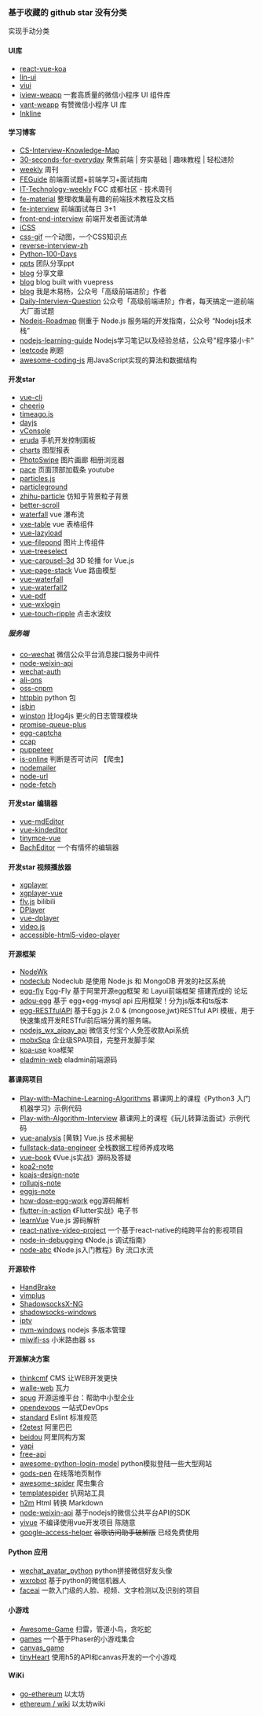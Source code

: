 ### 基于收藏的 github star 没有分类

实现手动分类

#### UI库
- [react-vue-koa]()
- [lin-ui]()
- [viui]()
- [iview-weapp]() 一套高质量的微信小程序 UI 组件库
- [vant-weapp](https://github.com/youzan/vant-weapp) 有赞微信小程序 UI 库
- [Inkline](https://github.com/inkline/inkline) 

#### 学习博客
- [CS-Interview-Knowledge-Map]()
- [30-seconds-for-everyday]() 聚焦前端 | 夯实基础 | 趣味教程 | 轻松进阶
- [weekly](https://github.com/dt-fe/weekly) 周刊
- [FEGuide]() 前端面试题+前端学习+面试指南
- [IT-Technology-weekly](https://github.com/FreeCodeCamp-Chengdu/IT-Technology-weekly) FCC 成都社区 - 技术周刊
- [fe-material](https://github.com/cucygh/fe-material) 整理收集最有趣的前端技术教程及文档
- [fe-interview](https://github.com/haizlin/fe-interview) 前端面试每日 3+1
- [front-end-interview](https://github.com/Advanced-Interview-Question/front-end-interview) 前端开发者面试清单
- [iCSS]()
- [css-gif](https://github.com/qdlaoyao/css-gif) 一个动图，一个CSS知识点
- [reverse-interview-zh]()
- [Python-100-Days]()
- [ppts](https://github.com/iv-web/ppts) 团队分享ppt
- [blog](https://github.com/hoc2019/blog) 分享文章
- [blog](https://github.com/xiaotianxia/blog) blog built with vuepress
- [blog](https://github.com/yygmind/blog) 我是木易杨，公众号「高级前端进阶」作者
- [Daily-Interview-Question](https://github.com/Advanced-Frontend/Daily-Interview-Question) 公众号「高级前端进阶」作者，每天搞定一道前端大厂面试题
- [Nodejs-Roadmap](https://github.com/Q-Angelo/Nodejs-Roadmap) 侧重于 Node.js 服务端的开发指南，公众号 “Nodejs技术栈”
- [nodejs-learning-guide]() Nodejs学习笔记以及经验总结，公众号"程序猿小卡"
- [leetcode](https://github.com/azl397985856/leetcode) 刷题
- [awesome-coding-js](https://github.com/ConardLi/awesome-coding-js) 用JavaScript实现的算法和数据结构

#### 开发star
- [vue-cli]()
- [cheerio]()
- [timeago.js]()
- [dayjs]()
- [vConsole]()
- [eruda]() 手机开发控制面板
- [charts]() 图型报表
- [PhotoSwipe](https://github.com/dimsemenov/PhotoSwipe) 图片画廊 相册浏览器
- [pace](https://github.com/HubSpot/pace) 页面顶部加载条 youtube 
- [particles.js]()
- [particleground]()
- [zhihu-particle]() 仿知乎背景粒子背景
- [better-scroll]() 
- [waterfall]() vue 瀑布流
- [vxe-table](https://github.com/xuliangzhan/vxe-table) vue 表格组件
- [vue-lazyload]()
- [vue-filepond](https://github.com/pqina/vue-filepond) 图片上传组件
- [vue-treeselect](https://github.com/riophae/vue-treeselect)
- [vue-carousel-3d](https://github.com/Wlada/vue-carousel-3d) 3D 轮播 for Vue.js
- [vue-page-stack](https://github.com/hezhongfeng/vue-page-stack) Vue 路由模型
- [vue-waterfall]()
- [vue-waterfall2]()
- [vue-pdf]() 
- [vue-wxlogin]() 
- [vue-touch-ripple](https://github.com/surmon-china/vue-touch-ripple) 点击水波纹
##### 服务端
- [co-wechat](https://github.com/node-webot/co-wechat) 微信公众平台消息接口服务中间件
- [node-weixin-api]() 
- [wechat-auth]()
- [ali-ons](https://github.com/ali-sdk/ali-ons) 
- [oss-cnpm]()
- [httpbin](https://github.com/postmanlabs/httpbin) python 包
- [jsbin]() 
- [winston](https://github.com/winstonjs/winston) 比log4js 更火的日志管理模块
- [promise-queue-plus]()
- [egg-captcha](https://github.com/Raoul1996/egg-captcha) 
- [ccap]()
- [puppeteer]()
- [is-online](https://github.com/sindresorhus/is-online) 判断是否可访问 【爬虫】
- [nodemailer]()
- [node-url](https://github.com/defunctzombie/node-url)
- [node-fetch]()

#### 开发star 编辑器
- [vue-mdEditor]()
- [vue-kindeditor](https://github.com/ff755/vue-kindeditor)
- [tinymce-vue](https://github.com/tinymce/tinymce-vue) 
- [BachEditor](https://github.com/Integ/BachEditor) 一个有情怀的编辑器

#### 开发star 视频播放器
- [xgplayer](https://github.com/bytedance/xgplayer) 
- [xgplayer-vue](https://github.com/bytedance/xgplayer-vue) 
- [flv.js]() bilibili
- [DPlayer]() 
- [vue-dplayer]()
- [video.js]()
- [accessible-html5-video-player]()

#### 开源框架
- [NodeWk]()
- [nodeclub](https://github.com/cnodejs/nodeclub) Nodeclub 是使用 Node.js 和 MongoDB 开发的社区系统
- [egg-fly](https://github.com/764692390/egg-fly) Egg-Fly 基于阿里开源egg框架 和 Layui前端框架 搭建而成的 论坛
- [adou-egg](https://github.com/adouv/adou-egg) 基于 egg+egg-mysql api 应用框架！分为js版本和ts版本
- [egg-RESTfulAPI](https://github.com/icxcat/egg-RESTfulAPI) 基于Egg.js 2.0 & {mongoose,jwt}RESTful API 模板，用于快速集成开发RESTful前后端分离的服务端。
- [nodejs_wx_aipay_api](https://github.com/yioMe/nodejs_wx_aipay_api) 微信支付宝个人免签收款Api系统
- [mobxSpa](https://github.com/Tianlikai/mobxSpa) 企业级SPA项目，完整开发脚手架
- [koa-use](https://github.com/wukuy/koa-use) koa框架
- [eladmin-web]() eladmin前端源码

#### 慕课网项目
- [Play-with-Machine-Learning-Algorithms]() 慕课网上的课程《Python3 入门机器学习》示例代码
- [Play-with-Algorithm-Interview]() 慕课网上的课程《玩儿转算法面试》示例代码
- [vue-analysis](https://github.com/ustbhuangyi/vue-analysis) [黄轶] Vue.js 技术揭秘
- [fullstack-data-engineer](https://github.com/Honlan/fullstack-data-engineer) 全栈数据工程师养成攻略
- [vue-book](https://github.com/icarusion/vue-book) 《Vue.js实战》源码及答疑
- [koa2-note]()
- [koajs-design-note]()
- [rollupjs-note]()
- [eggjs-note]()
- [how-dose-egg-work]() egg源码解析
- [flutter-in-action](https://github.com/flutterchina/flutter-in-action) 《Flutter实战》电子书
- [learnVue](https://github.com/answershuto/learnVue) Vue.js 源码解析
- [react-native-video-project](https://github.com/ikimiler/react-native-video-project) 一个基于react-native的纯跨平台的影视项目
- [node-in-debugging]() 《Node.js 调试指南》
- [node-abc]() 《Node.js入门教程》By 流口水流

#### 开源软件
- [HandBrake]()
- [vimplus]()
- [ShadowsocksX-NG]()
- [shadowsocks-windows]()
- [iptv]()
- [nvm-windows]() nodejs 多版本管理
- [miwifi-ss]() 小米路由器 ss


#### 开源解决方案

- [thinkcmf]() CMS 让WEB开发更快
- [walle-web]() 瓦力
- [spug]() 开源运维平台：帮助中小型企业
- [opendevops](https://github.com/opendevops-cn/opendevops) 一站式DevOps
- [standard](https://github.com/standard/standard) Eslint 标准规范
- [f2etest](https://github.com/alibaba/f2etest) 阿里巴巴
- [beidou](https://github.com/alibaba/beidou) 阿里同构方案
- [yapi]() 
- [free-api](https://github.com/fangzesheng/free-api)
- [awesome-python-login-model](https://github.com/Kr1s77/awesome-python-login-model) python模拟登陆一些大型网站
- [gods-pen](https://github.com/ymm-tech/gods-pen) 在线落地页制作
- [awesome-spider](https://github.com/facert/awesome-spider) 爬虫集合
- [templatespider](https://github.com/xnx3/templatespider) 扒网站工具
- [h2m](https://github.com/island205/h2m) Html 转换 Markdown
- [node-weixin-api](https://github.com/node-weixin/node-weixin-api) 基于nodejs的微信公共平台API的SDK
- [yivue]() 不编译使用vue开发项目 陈随意
- [google-access-helper](https://github.com/haotian-wang/google-access-helper) ~~谷歌访问助手破解版~~ 已经免费使用

#### Python 应用
- [wechat_avatar_python](https://github.com/puke3615/wechat_avatar_python) python拼接微信好友头像
- [wxrobot](https://github.com/pig6/wxrobot) 基于python的微信机器人
- [faceai](https://github.com/vipstone/faceai) 一款入门级的人脸、视频、文字检测以及识别的项目

#### 小游戏
- [Awesome-Game](https://github.com/ordinaryA/Awesome-Game) 扫雷，管道小鸟，贪吃蛇
- [games]() 一个基于Phaser的小游戏集合
- [canvas_game]()
- [tinyHeart]() 使用h5的API和canvas开发的一个小游戏

#### WiKi
- [go-ethereum]() 以太坊
- [ethereum / wiki]() 以太坊wiki